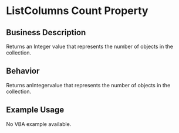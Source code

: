 # ListColumns Count Property

## Business Description
Returns an Integer value that represents the number of objects in the collection.

## Behavior
Returns anIntegervalue that represents the number of objects in the collection.

## Example Usage
No VBA example available.